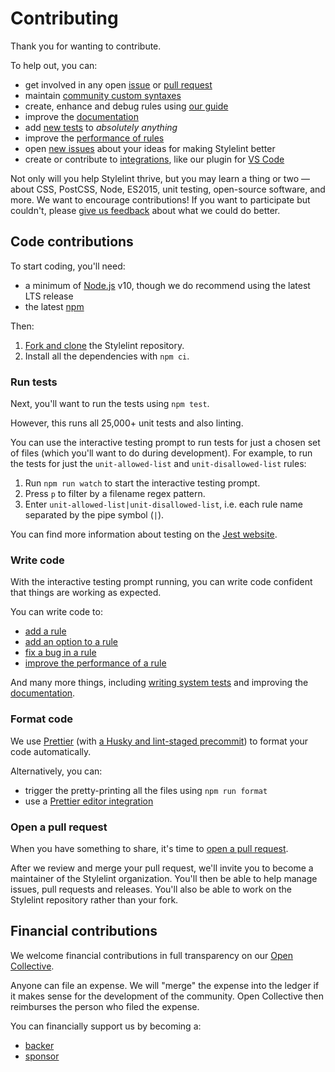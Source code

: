 # Contributing

Thank you for wanting to contribute.

To help out, you can:

- get involved in any open [issue](https://github.com/stylelint/stylelint/issues) or [pull request](https://github.com/stylelint/stylelint/pulls)
- maintain [community custom syntaxes](docs/developer-guide/syntaxes.md)
- create, enhance and debug rules using [our guide](docs/developer-guide/rules.md)
- improve the [documentation](docs/)
- add [new tests](https://github.com/stylelint/stylelint/issues?q=is%3Aopen+is%3Aissue+label%3A%22type%3A+tests%22) to _absolutely anything_
- improve the [performance of rules](docs/developer-guide/rules.md#improve-the-performance-of-a-rule)
- open [new issues](https://github.com/stylelint/stylelint/issues/new/choose) about your ideas for making Stylelint better
- create or contribute to [integrations](docs/user-guide/integrations/editor.md), like our plugin for [VS Code](https://github.com/stylelint/vscode-stylelint)

Not only will you help Stylelint thrive, but you may learn a thing or two — about CSS, PostCSS, Node, ES2015, unit testing, open-source software, and more. We want to encourage contributions! If you want to participate but couldn't, please [give us feedback](https://github.com/stylelint/stylelint/issues/new) about what we could do better.

## Code contributions

To start coding, you'll need:

- a minimum of [Node.js](https://nodejs.org/en/) v10, though we do recommend using the latest LTS release
- the latest [npm](https://www.npmjs.com/)

Then:

1. [Fork and clone](https://guides.github.com/activities/forking/) the Stylelint repository.
2. Install all the dependencies with `npm ci`.

### Run tests

Next, you'll want to run the tests using `npm test`.

However, this runs all 25,000+ unit tests and also linting.

You can use the interactive testing prompt to run tests for just a chosen set of files (which you'll want to do during development). For example, to run the tests for just the `unit-allowed-list` and `unit-disallowed-list` rules:

1. Run `npm run watch` to start the interactive testing prompt.
2. Press `p` to filter by a filename regex pattern.
3. Enter `unit-allowed-list|unit-disallowed-list`, i.e. each rule name separated by the pipe symbol (`|`).

You can find more information about testing on the [Jest website](https://jestjs.io/).

### Write code

With the interactive testing prompt running, you can write code confident that things are working as expected.

You can write code to:

- [add a rule](docs/developer-guide/rules.md#add-a-rule)
- [add an option to a rule](docs/developer-guide/rules.md#add-an-option-to-a-rule)
- [fix a bug in a rule](docs/developer-guide/rules.md#fix-a-bug-in-a-rule)
- [improve the performance of a rule](docs/developer-guide/rules.md#improve-the-performance-of-a-rule)

And many more things, including [writing system tests](docs/developer-guide/system-tests.md) and improving the [documentation](docs/).

### Format code

We use [Prettier](https://prettier.io/) (with [a Husky and lint-staged precommit](https://prettier.io/docs/en/precommit.html)) to format your code automatically.

Alternatively, you can:

- trigger the pretty-printing all the files using `npm run format`
- use a [Prettier editor integration](https://prettier.io/docs/en/editors.html)

### Open a pull request

When you have something to share, it's time to [open a pull request](https://help.github.com/en/github/collaborating-with-issues-and-pull-requests/creating-a-pull-request-from-a-fork).

After we review and merge your pull request, we'll invite you to become a maintainer of the Stylelint organization. You'll then be able to help manage issues, pull requests and releases. You'll also be able to work on the Stylelint repository rather than your fork.

## Financial contributions

We welcome financial contributions in full transparency on our [Open Collective](https://opencollective.com/stylelint).

Anyone can file an expense. We will "merge" the expense into the ledger if it makes sense for the development of the community. Open Collective then reimburses the person who filed the expense.

You can financially support us by becoming a:

- [backer](https://opencollective.com/stylelint#backer)
- [sponsor](https://opencollective.com/stylelint#sponsor)
